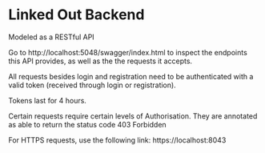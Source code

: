 # Linked Out Backend

Modeled as a RESTful API

Go to http://localhost:5048/swagger/index.html to inspect the endpoints this API provides, as well as the the requests it accepts.

All requests besides login and registration need to be authenticated with a valid token (received through login or registration).

Tokens last for 4 hours.

Certain requests require certain levels of Authorisation. They are annotated as able to return the status code 403 Forbidden

For HTTPS requests, use the following link: https://localhost:8043


